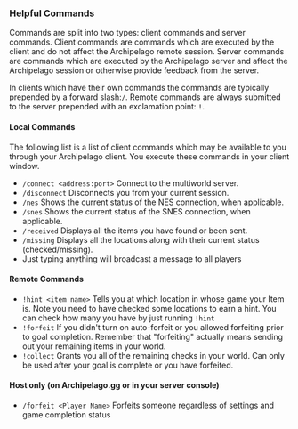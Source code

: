 ### Helpful Commands
Commands are split into two types: client commands and server commands. Client commands are commands which are executed by the client and do not affect the Archipelago remote session. Server commands are commands which are executed by the Archipelago server and affect the Archipelago session or otherwise provide feedback from the server.

In clients which have their own commands the commands are typically prepended by a forward slash:`/`. Remote commands are always submitted to the server prepended with an exclamation point: `!`.

#### Local Commands
The following list is a list of client commands which may be available to you through your Archipelago client. You execute these commands in your client window.

- `/connect <address:port>` Connect to the multiworld server.
- `/disconnect` Disconnects you from your current session.
- `/nes` Shows the current status of the NES connection, when applicable.
- `/snes` Shows the current status of the SNES connection, when applicable.
- `/received` Displays all the items you have found or been sent.
- `/missing` Displays all the locations along with their current status (checked/missing).
- Just typing anything will broadcast a message to all players

#### Remote Commands
- `!hint <item name>` Tells you at which location in whose game your Item is. Note you need to have checked some locations
to earn a hint. You can check how many you have by just running `!hint`
- `!forfeit` If you didn't turn on auto-forfeit or you allowed forfeiting prior to goal completion. Remember that "forfeiting" actually means sending out your remaining items in your world.
- `!collect` Grants you all of the remaining checks in your world. Can only be used after your goal is complete or you have forfeited.

#### Host only (on Archipelago.gg or in your server console)
- `/forfeit <Player Name>` Forfeits someone regardless of settings and game completion status
